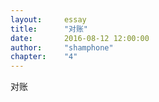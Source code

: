 ```yaml
---  
layout:     essay  
title:      "对账"  
date:       2016-08-12 12:00:00  
author:     "shamphone"  
chapter:	"4"  
---  
```


对账
